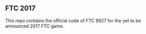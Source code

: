 FTC 2017
---

This repo contains the official code of FTC 9927 for the yet to be announced 2017 FTC game.
